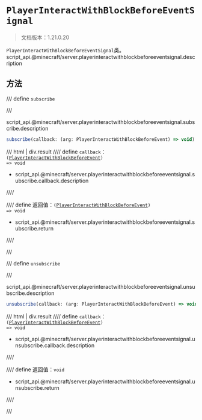 # `PlayerInteractWithBlockBeforeEventSignal`

> 文档版本：1.21.0.20

`PlayerInteractWithBlockBeforeEventSignal`类。script_api.@minecraft/server.playerinteractwithblockbeforeeventsignal.description

## 方法

/// define
`subscribe`


///

script_api.@minecraft/server.playerinteractwithblockbeforeeventsignal.subscribe.description

```js
subscribe(callback: (arg: PlayerInteractWithBlockBeforeEvent) => void): (arg: PlayerInteractWithBlockBeforeEvent) => void
```

/// html | div.result
//// define
`callback`：<code>(<a href="../playerinteractwithblockbeforeevent/">PlayerInteractWithBlockBeforeEvent</a>) =&gt; void</code>

- script_api.@minecraft/server.playerinteractwithblockbeforeeventsignal.subscribe.callback.description


////

//// define
返回值：<code>(<a href="../playerinteractwithblockbeforeevent/">PlayerInteractWithBlockBeforeEvent</a>) =&gt; void</code>

- script_api.@minecraft/server.playerinteractwithblockbeforeeventsignal.subscribe.return


////

///


/// define
`unsubscribe`


///

script_api.@minecraft/server.playerinteractwithblockbeforeeventsignal.unsubscribe.description

```js
unsubscribe(callback: (arg: PlayerInteractWithBlockBeforeEvent) => void): void
```

/// html | div.result
//// define
`callback`：<code>(<a href="../playerinteractwithblockbeforeevent/">PlayerInteractWithBlockBeforeEvent</a>) =&gt; void</code>

- script_api.@minecraft/server.playerinteractwithblockbeforeeventsignal.unsubscribe.callback.description


////

//// define
返回值：`void`

- script_api.@minecraft/server.playerinteractwithblockbeforeeventsignal.unsubscribe.return


////

///

